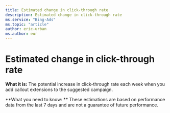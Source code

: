 ```yaml
---
title: Estimated change in click-through rate
description: Estimated change in click-through rate
ms.service: "Bing-Ads"
ms.topic: "article"
author: eric-urban
ms.author: eur
---
```


# Estimated change in click-through rate

**What it is:**    The potential increase in click-through rate each week when you add callout extensions to the suggested campaign.

**What you need to know: **    These estimations are based on performance data from the last 7 days and are not a guarantee of future performance.


